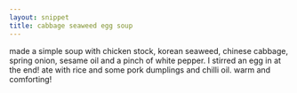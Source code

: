 ```yaml
---
layout: snippet
title: cabbage seaweed egg soup
---
```


made a simple soup with chicken stock, korean seaweed, chinese cabbage, spring onion, sesame oil and a pinch of white pepper. I stirred an egg in at the end! ate with rice and some pork dumplings and chilli oil. warm and comforting!